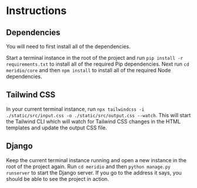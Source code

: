 # Instructions

## Dependencies

You will need to first install all of the dependencies.

Start a terminal instance in the root of the project and run `pip install -r requirements.txt` to install all of the required Pip dependencies.
Next run `cd meridio/core` and then `npm install` to install all of the required Node dependencies.

## Tailwind CSS

In your current terminal instance, run `npx tailwindcss -i ./static/src/input.css -o ./static/src/output.css --watch`. This will start the Tailwind CLI which will watch for Tailwind CSS changes in the HTML templates and update the output CSS file.

## Django

Keep the current terminal instance running and open a new instance in the root of the project again. Run `cd meridio` and then `python manage.py runserver` to start the Django server. If you go to the address it says, you should be able to see the project in action.
